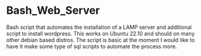# Bash_Web_Server
Bash script that automates the installation of a LAMP server and additional script to install wordpress. This works on Ubuntu 22.10 and should on many other debian based distros. The script is basic at the moment I would like to have it make some type of sql scripts to automate the process more.
